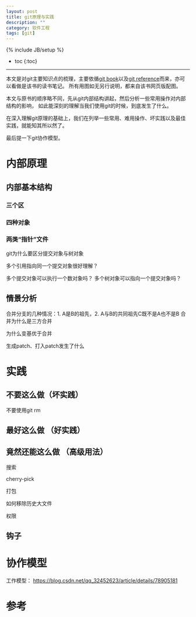 ```yaml
---
layout: post
title: git原理与实践
description: ""
category: 软件工程
tags: [git]
---
```

{% include JB/setup %}

* toc
{:toc}

<hr />

本文是对git主要知识点的梳理，主要依循[git book][0]以及[git reference][1]而来，亦可以看做是该书的读书笔记。
所有用图如无另行说明，都来自该书网页版配图。

本文与原书的顺序略不同，先从git内部结构讲起，然后分析一些常用操作对内部结构的影响，
如此能深刻的理解当我们使用git的时候，到底发生了什么。

在深入理解git原理的基础上，我们在列举一些常用、难用操作、坏实践以及最佳实践，就能知其所以然了。

最后提一下git协作模型。

# 内部原理
## 内部基本结构

### 三个区


### 四种对象


### 两类“指针”文件


git为什么要区分提交对象与树对象

多个引用指向同一个提交对象很好理解？ 

多个提交对象可以执行一个数对象吗？
多个树对象可以指向一个提交对象吗？

## 情景分析


合并分支的几种情况：1. A是B的祖先，2. A与B的共同祖先C既不是A也不是B
合并为什么是三方合并

为什么变基优于合并


生成patch、打入patch发生了什么


# 实践

## 不要这么做（坏实践）

不要使用git rm

## 最好这么做 （好实践）

## 竟然还能这么做  （高级用法）

搜索

cherry-pick

打包

如何移除历史大文件

权限

## 钩子

# 协作模型

工作模型：
https://blog.csdn.net/qq_32452623/article/details/78905181


# 参考

[0]:https://git-scm.com/book/en/v2
[1]:https://git-scm.com/docs